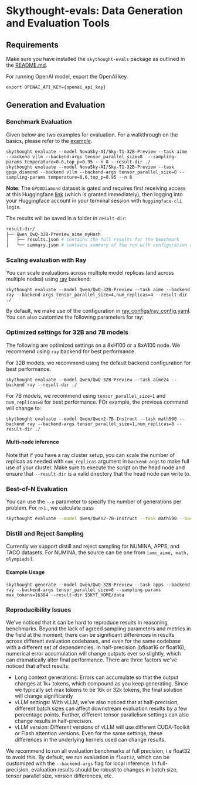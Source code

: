# Skythought-evals: Data Generation and Evaluation Tools


## Requirements 

Make sure you have installed the `skythought-evals` package as outlined in the [README.md](/README.md#usage).

For running OpenAI model, export the OpenAI key. 
```shell
export OPENAI_API_KEY={openai_api_key}
```

## Generation and Evaluation

### Benchmark Evaluation

Given below are two examples for evaluation. For a walkthrough on the basics, please refer to the [example](../../examples/evaluate.ipynb). 

```shell
skythought evaluate --model NovaSky-AI/Sky-T1-32B-Preview --task aime  --backend vllm --backend-args tensor_parallel_size=8  --sampling-params temperature=0.6,top_p=0.95 --n 8 --result-dir ./
skythought evaluate --model NovaSky-AI/Sky-T1-32B-Preview --task gpqa_diamond --backend vllm --backend-args tensor_parallel_size=8 --sampling-params temperature=0.6,top_p=0.95 --n 8
```

**Note**: The `GPQADiamond` dataset is gated and requires first receiving access at this Huggingface [link](https://huggingface.co/datasets/Idavidrein/gpqa) (which is granted immediately), then logging into your Huggingface account in your terminal session with `huggingface-cli login`. 


The results will be saved in a folder in `result-dir`:

```bash
result-dir/
├── Qwen_QwQ-32B-Preview_aime_myHash
│   ├── results.json # contains the full results for the benchmark
│   └── summary.json # contains summary of the run with configuration and metrics
```

### Scaling evaluation with Ray

You can scale evaluations across multiple model replicas (and across multiple nodes) using [ray](https://docs.ray.io) backend:

```shell
skythought evaluate --model Qwen/QwQ-32B-Preview --task aime --backend ray --backend-args tensor_parallel_size=4,num_replicas=4 --result-dir ./
```

By default, we make use of the configuration in [ray_configs/ray_config.yaml](./ray_configs/ray_config.yaml). You can also customize the following parameters for ray: 


### Optimized settings for 32B and 7B models

The following are optimized settings on a 8xH100 or a 8xA100 node. We recommend using `ray` backend for best performance. 

For 32B models, we recommend using the default backend configuration for best performance. 

```shell
skythought evaluate --model Qwen/QwQ-32B-Preview --task aime24 --backend ray --result-dir ./
```

For 7B models, we recommend using `tensor_parallel_size=1` and `num_replicas=8` for best performance. FOr example, the previous command will change to:

```shell
skythought evaluate --model Qwen/Qwen2-7B-Instruct --task math500 --backend ray --backend-args tensor_parallel_size=1,num_replicas=8 --result-dir ./
```

#### Multi-node inference

Note that if you have a ray cluster setup, you can scale the number of replicas as needed with `num_replicas` argument in `backend-args` to make full use of your cluster. Make sure to execute the script on the head node and ensure that `--result-dir` is a valid directory that the head node can write to. 

### Best-of-N Evaluation

You can use the `--n` parameter to specify the number of generations per problem. For `n>1` , we calculate pass

```bash
skythought evaluate --model Qwen/Qwen2-7B-Instruct --task math500 --backend ray --backend-args tensor_parallel_size=1,num_replicas=8 --sampling-params temperature=0.7,max_tokens=4096 --n 64 --result-dir ./
```

### Distill and Reject Sampling
Currently we support distill and reject sampling for NUMINA, APPS, and TACO datasets. For NUMINA, the source can be one from `[amc_aime, math, olympiads]`.

#### Example Usage

```shell
skythought generate --model Qwen/QwQ-32B-Preview --task apps --backend ray --backend-args tensor_parallel_size=8 --sampling-params max_tokens=16384 --result-dir $SKYT_HOME/data
```

### Reproducibility Issues


We've noticed that it can be hard to reproduce results in reasoning benchmarks. Beyond the lack of agreed sampling parameters and metrics in the field at the moment, there can be significant differences in results across different evaluation codebases, and even for the same codebase with a different set of dependencies. In half-precision (bfloat16 or float16), numerical error accumulation will change outputs ever so slightly, which can dramatically alter final performance. There are three factors we've noticed that affect results:

- Long context generations: Errors can accumulate so that the output changes at 1k+ tokens, which compound as you keep generating. Since we typically set max tokens to be 16k or 32k tokens, the final solution will change significantly
- vLLM settings:  With vLLM, we’ve also noticed that at half-precision, different batch sizes can affect downstream evaluation results by a few percentage points. Further, different tensor parallelism settings can also change results in half-precision.
- vLLM version: Different versions of vLLM will use different CUDA-Toolkit or Flash attention versions. Even for the same settings, these differences in the underlying kernels used can change results. 

 We recommend to run all evaluation benchmarks at full precision, i.e float32 to avoid this. By default, we run evaluation in `float32`, which can be customized with the `--backend-args` flag for local inference. In full-precision, evaluation results should be robust to changes in batch size, tensor parallel size, version differences, etc.
